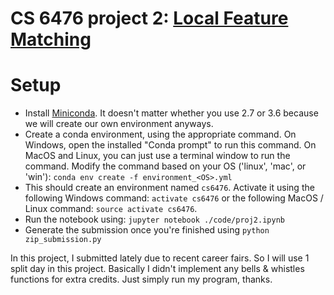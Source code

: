 # CS 6476 project 2: [Local Feature Matching](https://www.cc.gatech.edu/~hays/compvision/proj2/)


# Setup
- Install <a href="https://conda.io/miniconda.html">Miniconda</a>. It doesn't matter whether you use 2.7 or 3.6 because we will create our own environment anyways.
- Create a conda environment, using the appropriate command. On Windows, open the installed "Conda prompt" to run this command. On MacOS and Linux, you can just use a terminal window to run the command. Modify the command based on your OS ('linux', 'mac', or 'win'): `conda env create -f environment_<OS>.yml`
- This should create an environment named `cs6476`. Activate it using the following Windows command: `activate cs6476` or the following MacOS / Linux command: `source activate cs6476`.
- Run the notebook using: `jupyter notebook ./code/proj2.ipynb`
- Generate the submission once you're finished using `python zip_submission.py`

In this project, I submitted lately due to recent career fairs. So I will use 1 split day in this project.
Basically I didn't implement any bells & whistles functions for extra credits. Just simply run my program, thanks.
